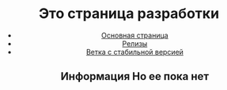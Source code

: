 <!DOCTYPE html>
<html lang="ru">
<head>

 <meta charset="utf-8"><!--а это надо не скажу зачем-->

</head>
<!--мой пример юзать не советую там для адыкватной работы еще много стилев надо-->
<body>
 <div class="container"><!--стоить ставить дивы еще-->
 <header>
 <h1>Это страница разработки</h1>
 <nav>
 <ul class="menu" style="display: block;"><!--Классы нужны для Css-->
 <li><a href="https://github.com/RudeChara/The-constant-battle/tree/main">Основная страница</a></li>
 <li><a href="https://github.com/RudeChara/The-constant-battle/releasesl">Релизы</a></li>
 <li><a href="#ее_пока_нет">Ветка с стабильной версией</a></li>
<h1>Информация Но ее пока нет</h1>
 </ul>
 </nav>
 </header>
 </div>
</body>
</html>
